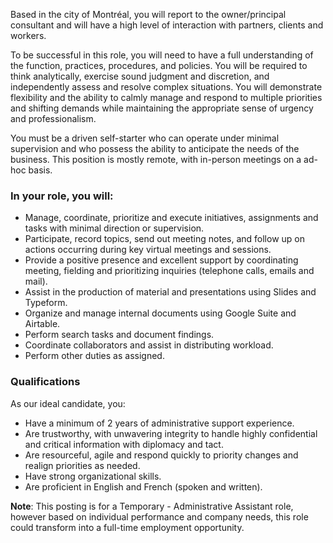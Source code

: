 Based in the city of Montréal, you will report to the owner/principal 
consultant and will have a high level of interaction with partners, 
clients and workers. 

To be successful in this role, you will need to have a full understanding 
of the function, practices, procedures, and policies. You will be required 
to think analytically, exercise sound judgment and discretion, and 
independently assess and resolve complex situations. You will demonstrate 
flexibility and the ability to calmly manage and respond to multiple 
priorities and shifting demands while maintaining the appropriate sense of 
urgency and professionalism. 

You must be a driven self-starter who can operate under minimal supervision 
and who possess the ability to anticipate the needs of the business. 
This position is mostly remote, with in-person meetings on a ad-hoc basis.

### In your role, you will:

- Manage, coordinate, prioritize and execute initiatives, assignments and 
tasks with minimal direction or supervision.
- Participate, record topics, send out meeting notes, and follow up on actions 
occurring during key virtual meetings and sessions.
- Provide a positive presence and excellent support by coordinating meeting, 
fielding and prioritizing inquiries (telephone calls, emails and mail).
- Assist in the production of material and presentations using Slides and 
Typeform.
- Organize and manage internal documents using Google Suite and Airtable.
- Perform search tasks and document findings.
- Coordinate collaborators and assist in distributing workload.
- Perform other duties as assigned.

### Qualifications

As our ideal candidate, you:

- Have a minimum of 2 years of administrative support experience.
- Are trustworthy, with unwavering integrity to handle highly confidential and critical information with diplomacy and tact.
- Are resourceful, agile and respond quickly to priority changes and realign priorities as needed.
- Have strong organizational skills.
- Are proficient in English and French (spoken and written).

**Note**: This posting is for a Temporary - Administrative Assistant role, 
however based on individual performance and company needs, this role could 
transform into a full-time employment opportunity.
